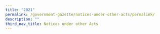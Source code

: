 ```yaml
---
title: "2021"
permalink: /government-gazette/notices-under-other-acts/permalink/
description: ""
third_nav_title: Notices under other Acts
---
```

